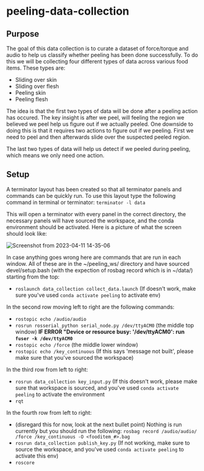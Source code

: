 # peeling-data-collection

## Purpose

The goal of this data collection is to curate a dataset of force/torque and audio to help us classify whether peeling has been done successfully.
To do this we will be collecting four different types of data across various food items.  These types are:
- Sliding over skin
- Sliding over flesh
- Peeling skin
- Peeling flesh

The idea is that the first two types of data will be done after a peeling action has occured.  The key insight is after we peel, will feeling the region we believed we peel help us figure out if we actually peeled. One downside to doing this is that it requires two actions to figure out if we peeling. First we need to peel and then afterwards slide over the suspected peeled region.

The last two types of data will help us detect if we peeled during peeling, which means we only need one action.  

## Setup

A terminator layout has been created so that all terminator panels and commands can be quickly run. To use this layout type the following command in terminal or terminator: `terminator -l data`

This will open a terminator with every panel in the correct directory, the necessary panels will have sourced the workspace, and the conda environment should be activated.  Here is a picture of what the screen should look like:

![Screenshot from 2023-04-11 14-35-06](https://user-images.githubusercontent.com/40637887/231257675-0e28f454-a5af-4860-b0eb-ff6c57158511.png)

In case anything goes wrong here are commands that are run in each window.  All of these are in the ~/peeling_ws/ directory and have sourced devel/setup.bash (with the expection of rosbag record which is in ~/data/) starting from the top:

- `roslaunch data_collection collect_data.launch` (If doesn't work, make sure you've used `conda activate peeling` to activate env)

In the second row moving left to right are the following commands:
- `rostopic echo /audio/audio`
- `rosrun rosserial_python serial_node.py /dev/ttyACM0` (the middle top window) **IF ERROR "Device or resource busy: '/dev/ttyACM0': run `fuser -k /dev/ttyACM0`**
- `rostopic echo /force` (the middle lower window)
- `rostopic echo /key_continuous` (If this says 'message not built', please make sure that you've sourced the workspace)

In the third row from left to right:
- `rosrun data_collection key_input.py` (If this doesn't work, please make sure that workspace is sourced, and you've used `conda activate peeling` to activate the environment
- `rqt`

In the fourth row from left to right:
- (disregard this for now, look at the next bullet point) Nothing is run currently but you should run the following: `rosbag record /audio/audio/ /force /key_continuous -O <fooditem_#>.bag` 
- `rosrun data_collection publish_key.py` (If not working, make sure to source the workspace, and you've used `conda activate peeling` to activate this env)
- `roscore`

